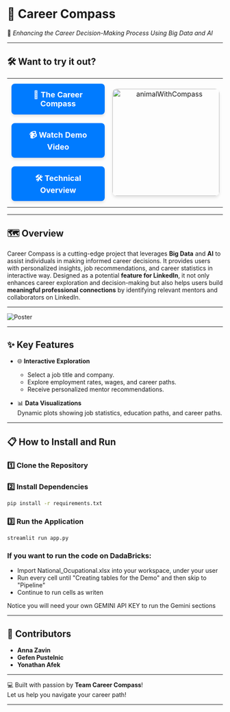 # 🧭 **Career Compass**
🌟 *Enhancing the Career Decision-Making Process Using Big Data and AI*  

---
## 🛠️ **Want to try it out?**

<table style="width: 100%; text-align: center;">
  <tr>
    <td>
      <a  style="text-decoration: none;">
        <div style="background-color: #007BFF; color: white; padding: 15px 20px; border-radius: 8px; font-size: 18px; font-weight: bold; margin: 10px auto; width: 80%; display: inline-block; box-shadow: 0 4px 6px rgba(0, 0, 0, 0.1); text-align: center;">
          🌟 The Career Compass
        </div>
      </a>
      <a href="https://vimeo.com/1053457943/3014490fc9?share=copy" style="text-decoration: none;">
        <div style="background-color: #007BFF; color: white; padding: 15px 20px; border-radius: 8px; font-size: 18px; font-weight: bold; margin: 10px auto; width: 80%; display: inline-block; box-shadow: 0 4px 6px rgba(0, 0, 0, 0.1); text-align: center;">
          📹 Watch Demo Video
        </div>
      </a>
      <a href="https://vimeo.com/1054177858/66fe4f3f9c?share=copy" style="text-decoration: none;">
        <div style="background-color: #007BFF; color: white; padding: 15px 20px; border-radius: 8px; font-size: 18px; font-weight: bold; margin: 10px auto; width: 80%; display: inline-block; box-shadow: 0 4px 6px rgba(0, 0, 0, 0.1); text-align: center;">
          🛠️ Technical Overview
        </div>
      </a>
    </td>
    <td>
      <img src="https://github.com/user-attachments/assets/006facb7-fba8-4d6d-a829-6254837d63f6" alt="animalWithCompass" width="250" style="border-radius: 10px; box-shadow: 0 4px 6px rgba(0, 0, 0, 0.1);"/>
    </td>
  </tr>
</table>

---

## 🗺️ **Overview**

Career Compass is a cutting-edge project that leverages **Big Data** and **AI** to assist individuals in making informed career decisions. It provides users with personalized insights, job recommendations, and career statistics in interactive way. Designed as a potential **feature for LinkedIn**, it not only enhances career exploration and decision-making but also helps users build **meaningful professional connections** by identifying relevant mentors and collaborators on LinkedIn.

---

![Poster](https://github.com/user-attachments/assets/68b18904-cce3-4034-9997-091e3b773f0f)

---

## ✨ **Key Features**
  
- 🌐 **Interactive Exploration**  
  - Select a job title and company.
  - Explore employment rates, wages, and career paths.
  - Receive personalized mentor recommendations.

- 📊 **Data Visualizations**  
  Dynamic plots showing job statistics, education paths, and career paths.

---

## 📋 **How to Install and Run**

### 1️⃣ Clone the Repository

### 2️⃣ Install Dependencies
```bash
pip install -r requirements.txt
```

### 3️⃣ Run the Application
```bash
streamlit run app.py
```
### If you want to run the code on DadaBricks:
- Import National_Ocupational.xlsx into your workspace, under your user
- Run every cell until "Creating tables for the Demo" and then skip to "Pipeline"
- Continue to run cells as writen

Notice you will need your own GEMINI API KEY to run the Gemini sections

---

## 🌟 **Contributors**

- **Anna Zavin**  
- **Gefen Pustelnic**  
- **Yonathan Afek**  

---

💻 Built with passion by **Team Career Compass**!  
Let us help you navigate your career path!  

--- 
